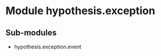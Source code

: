 Module hypothesis.exception
===========================

Sub-modules
-----------
* hypothesis.exception.event